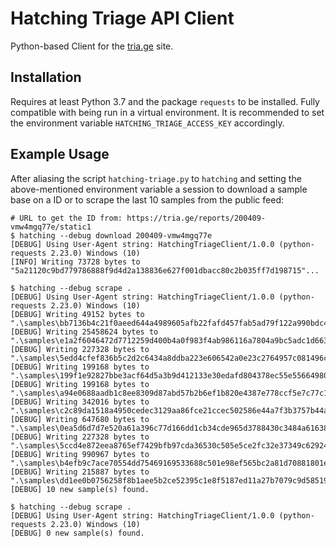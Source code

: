 # Hatching Triage API Client
Python-based Client for the [tria.ge] site.

## Installation

Requires at least Python 3.7 and the package `requests` to be installed. Fully compatible with being run in a virtual
environment. It is recommended to set the environment variable `HATCHING_TRIAGE_ACCESS_KEY` accordingly.

## Example Usage
After aliasing the script `hatching-triage.py` to `hatching` and setting the above-mentioned environment variable a 
session to download a sample base on a ID or to scrape the last 10 samples from the public feed:

```Batch
# URL to get the ID from: https://tria.ge/reports/200409-vmw4mgq77e/static1
$ hatching --debug download 200409-vmw4mgq77e
[DEBUG] Using User-Agent string: HatchingTriageClient/1.0.0 (python-requests 2.23.0) Windows (10)
[INFO] Writing 73728 bytes to "5a21120c9bd779786888f9d4d2a138836e627f001dbacc80c2b035ff7d198715"...

$ hatching --debug scrape .
[DEBUG] Using User-Agent string: HatchingTriageClient/1.0.0 (python-requests 2.23.0) Windows (10)
[DEBUG] Writing 49152 bytes to ".\samples\bb7136b4c21f0aeed644a4989605afb22fafd457fab5ad79f122a990bdc4beca"...
[DEBUG] Writing 25458624 bytes to ".\samples\e1a2f6046472d7712259d400b4a0f983f4ab986116a7804a9bc5adc1d663ba3b"...
[DEBUG] Writing 227328 bytes to ".\samples\5edd4cfef836b5c2d2c6434a8ddba223e606542a0e23c2764957c081496cbcd2"...
[DEBUG] Writing 199168 bytes to ".\samples\199f1e92827bbe3acf64d5a3b9d412133e30edafd804378ec55e556649809d88"...
[DEBUG] Writing 199168 bytes to ".\samples\a94e0688aadb1c8ee8309d87abd57b2b6ef1b820e4387e778ccf5e7c77c10d61"...
[DEBUG] Writing 342016 bytes to ".\samples\c2c89da1518a4950cedec3129aa86fce21ccec502586e44a7f3b3757b44a1e1c"...
[DEBUG] Writing 647680 bytes to ".\samples\0ea5d6d7d7e520a61a396c77d166dd1cb34cde965d3788430c3484a616381c74"...
[DEBUG] Writing 227328 bytes to ".\samples\5ccd4e872eea8765ef7429bfb97cda36530c505e5ce2fc32e37349c62924624e"...
[DEBUG] Writing 990967 bytes to ".\samples\b4efb9c7ace70554dd75469169533688c501e98ef565bc2a81d70881801effb4"...
[DEBUG] Writing 215887 bytes to ".\samples\dd1ee0b0756258f8b1aee5b2ce52395c1e8f5187ed11a27b7079c9d58519edf3"...
[DEBUG] 10 new sample(s) found.

$ hatching --debug scrape .
[DEBUG] Using User-Agent string: HatchingTriageClient/1.0.0 (python-requests 2.23.0) Windows (10)
[DEBUG] 0 new sample(s) found.
```

[tria.ge]: https://tria.ge/
